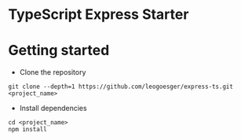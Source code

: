 # TypeScript Express Starter

# Getting started

-   Clone the repository

```
git clone --depth=1 https://github.com/leogoesger/express-ts.git <project_name>
```

-   Install dependencies

```
cd <project_name>
npm install
```
